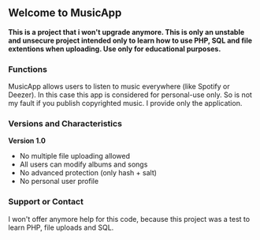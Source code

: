 ## Welcome to MusicApp 


__This is a project that i won't upgrade anymore. This is only an unstable and unsecure project intended only to learn how to use PHP, SQL and file extentions when uploading. Use only for educational purposes.__


### Functions

MusicApp allows users to listen to music everywhere (like Spotify or Deezer). In this case this app is considered for personal-use only. So is not my fault if you publish copyrighted music. I provide only the application.

### Versions and Characteristics
__Version 1.0__

  - No multiple file uploading allowed
  - All users can modify albums and songs
  - No advanced protection (only hash + salt)
  - No personal user profile


### Support or Contact

I won't offer anymore help for this code, because this project was a test to learn PHP, file uploads and SQL. 

